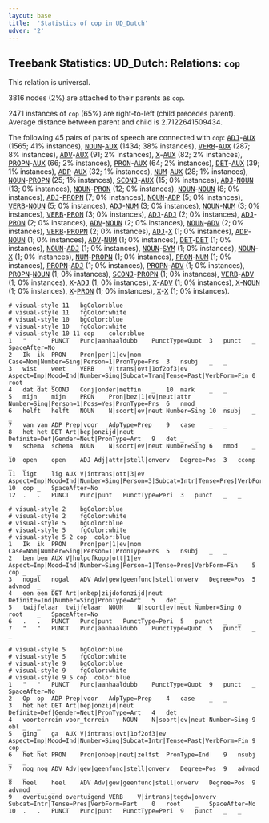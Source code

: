 ```yaml
---
layout: base
title:  'Statistics of cop in UD_Dutch'
udver: '2'
---
```


## Treebank Statistics: UD_Dutch: Relations: `cop`

This relation is universal.

3816 nodes (2%) are attached to their parents as `cop`.

2471 instances of `cop` (65%) are right-to-left (child precedes parent).
Average distance between parent and child is 2.7122641509434.

The following 45 pairs of parts of speech are connected with `cop`: <tt><a href="nl-pos-ADJ.html">ADJ</a></tt>-<tt><a href="nl-pos-AUX.html">AUX</a></tt> (1565; 41% instances), <tt><a href="nl-pos-NOUN.html">NOUN</a></tt>-<tt><a href="nl-pos-AUX.html">AUX</a></tt> (1434; 38% instances), <tt><a href="nl-pos-VERB.html">VERB</a></tt>-<tt><a href="nl-pos-AUX.html">AUX</a></tt> (287; 8% instances), <tt><a href="nl-pos-ADV.html">ADV</a></tt>-<tt><a href="nl-pos-AUX.html">AUX</a></tt> (91; 2% instances), <tt><a href="nl-pos-X.html">X</a></tt>-<tt><a href="nl-pos-AUX.html">AUX</a></tt> (82; 2% instances), <tt><a href="nl-pos-PROPN.html">PROPN</a></tt>-<tt><a href="nl-pos-AUX.html">AUX</a></tt> (66; 2% instances), <tt><a href="nl-pos-PRON.html">PRON</a></tt>-<tt><a href="nl-pos-AUX.html">AUX</a></tt> (64; 2% instances), <tt><a href="nl-pos-DET.html">DET</a></tt>-<tt><a href="nl-pos-AUX.html">AUX</a></tt> (39; 1% instances), <tt><a href="nl-pos-ADP.html">ADP</a></tt>-<tt><a href="nl-pos-AUX.html">AUX</a></tt> (32; 1% instances), <tt><a href="nl-pos-NUM.html">NUM</a></tt>-<tt><a href="nl-pos-AUX.html">AUX</a></tt> (28; 1% instances), <tt><a href="nl-pos-NOUN.html">NOUN</a></tt>-<tt><a href="nl-pos-PROPN.html">PROPN</a></tt> (25; 1% instances), <tt><a href="nl-pos-SCONJ.html">SCONJ</a></tt>-<tt><a href="nl-pos-AUX.html">AUX</a></tt> (15; 0% instances), <tt><a href="nl-pos-ADJ.html">ADJ</a></tt>-<tt><a href="nl-pos-NOUN.html">NOUN</a></tt> (13; 0% instances), <tt><a href="nl-pos-NOUN.html">NOUN</a></tt>-<tt><a href="nl-pos-PRON.html">PRON</a></tt> (12; 0% instances), <tt><a href="nl-pos-NOUN.html">NOUN</a></tt>-<tt><a href="nl-pos-NOUN.html">NOUN</a></tt> (8; 0% instances), <tt><a href="nl-pos-ADJ.html">ADJ</a></tt>-<tt><a href="nl-pos-PROPN.html">PROPN</a></tt> (7; 0% instances), <tt><a href="nl-pos-NOUN.html">NOUN</a></tt>-<tt><a href="nl-pos-ADP.html">ADP</a></tt> (5; 0% instances), <tt><a href="nl-pos-VERB.html">VERB</a></tt>-<tt><a href="nl-pos-NOUN.html">NOUN</a></tt> (5; 0% instances), <tt><a href="nl-pos-ADJ.html">ADJ</a></tt>-<tt><a href="nl-pos-NUM.html">NUM</a></tt> (3; 0% instances), <tt><a href="nl-pos-NOUN.html">NOUN</a></tt>-<tt><a href="nl-pos-NUM.html">NUM</a></tt> (3; 0% instances), <tt><a href="nl-pos-VERB.html">VERB</a></tt>-<tt><a href="nl-pos-PRON.html">PRON</a></tt> (3; 0% instances), <tt><a href="nl-pos-ADJ.html">ADJ</a></tt>-<tt><a href="nl-pos-ADJ.html">ADJ</a></tt> (2; 0% instances), <tt><a href="nl-pos-ADJ.html">ADJ</a></tt>-<tt><a href="nl-pos-PRON.html">PRON</a></tt> (2; 0% instances), <tt><a href="nl-pos-ADV.html">ADV</a></tt>-<tt><a href="nl-pos-NOUN.html">NOUN</a></tt> (2; 0% instances), <tt><a href="nl-pos-NOUN.html">NOUN</a></tt>-<tt><a href="nl-pos-ADV.html">ADV</a></tt> (2; 0% instances), <tt><a href="nl-pos-VERB.html">VERB</a></tt>-<tt><a href="nl-pos-PROPN.html">PROPN</a></tt> (2; 0% instances), <tt><a href="nl-pos-ADJ.html">ADJ</a></tt>-<tt><a href="nl-pos-X.html">X</a></tt> (1; 0% instances), <tt><a href="nl-pos-ADP.html">ADP</a></tt>-<tt><a href="nl-pos-NOUN.html">NOUN</a></tt> (1; 0% instances), <tt><a href="nl-pos-ADV.html">ADV</a></tt>-<tt><a href="nl-pos-NUM.html">NUM</a></tt> (1; 0% instances), <tt><a href="nl-pos-DET.html">DET</a></tt>-<tt><a href="nl-pos-DET.html">DET</a></tt> (1; 0% instances), <tt><a href="nl-pos-NOUN.html">NOUN</a></tt>-<tt><a href="nl-pos-ADJ.html">ADJ</a></tt> (1; 0% instances), <tt><a href="nl-pos-NOUN.html">NOUN</a></tt>-<tt><a href="nl-pos-SYM.html">SYM</a></tt> (1; 0% instances), <tt><a href="nl-pos-NOUN.html">NOUN</a></tt>-<tt><a href="nl-pos-X.html">X</a></tt> (1; 0% instances), <tt><a href="nl-pos-NUM.html">NUM</a></tt>-<tt><a href="nl-pos-PROPN.html">PROPN</a></tt> (1; 0% instances), <tt><a href="nl-pos-PRON.html">PRON</a></tt>-<tt><a href="nl-pos-NUM.html">NUM</a></tt> (1; 0% instances), <tt><a href="nl-pos-PROPN.html">PROPN</a></tt>-<tt><a href="nl-pos-ADJ.html">ADJ</a></tt> (1; 0% instances), <tt><a href="nl-pos-PROPN.html">PROPN</a></tt>-<tt><a href="nl-pos-ADV.html">ADV</a></tt> (1; 0% instances), <tt><a href="nl-pos-PROPN.html">PROPN</a></tt>-<tt><a href="nl-pos-NOUN.html">NOUN</a></tt> (1; 0% instances), <tt><a href="nl-pos-SCONJ.html">SCONJ</a></tt>-<tt><a href="nl-pos-PROPN.html">PROPN</a></tt> (1; 0% instances), <tt><a href="nl-pos-VERB.html">VERB</a></tt>-<tt><a href="nl-pos-ADV.html">ADV</a></tt> (1; 0% instances), <tt><a href="nl-pos-X.html">X</a></tt>-<tt><a href="nl-pos-ADJ.html">ADJ</a></tt> (1; 0% instances), <tt><a href="nl-pos-X.html">X</a></tt>-<tt><a href="nl-pos-ADV.html">ADV</a></tt> (1; 0% instances), <tt><a href="nl-pos-X.html">X</a></tt>-<tt><a href="nl-pos-NOUN.html">NOUN</a></tt> (1; 0% instances), <tt><a href="nl-pos-X.html">X</a></tt>-<tt><a href="nl-pos-PRON.html">PRON</a></tt> (1; 0% instances), <tt><a href="nl-pos-X.html">X</a></tt>-<tt><a href="nl-pos-X.html">X</a></tt> (1; 0% instances).


~~~ conllu
# visual-style 11	bgColor:blue
# visual-style 11	fgColor:white
# visual-style 10	bgColor:blue
# visual-style 10	fgColor:white
# visual-style 10 11 cop	color:blue
1	"	"	PUNCT	Punc|aanhaaldubb	PunctType=Quot	3	punct	_	SpaceAfter=No
2	Ik	ik	PRON	Pron|per|1|ev|nom	Case=Nom|Number=Sing|Person=1|PronType=Prs	3	nsubj	_	_
3	wist	weet	VERB	V|trans|ovt|1of2of3|ev	Aspect=Imp|Mood=Ind|Number=Sing|Subcat=Tran|Tense=Past|VerbForm=Fin	0	root	_	_
4	dat	dat	SCONJ	Conj|onder|metfin	_	10	mark	_	_
5	mijn	mijn	PRON	Pron|bez|1|ev|neut|attr	Number=Sing|Person=1|Poss=Yes|PronType=Prs	6	nmod	_	_
6	helft	helft	NOUN	N|soort|ev|neut	Number=Sing	10	nsubj	_	_
7	van	van	ADP	Prep|voor	AdpType=Prep	9	case	_	_
8	het	het	DET	Art|bep|onzijd|neut	Definite=Def|Gender=Neut|PronType=Art	9	det	_	_
9	schema	schema	NOUN	N|soort|ev|neut	Number=Sing	6	nmod	_	_
10	open	open	ADJ	Adj|attr|stell|onverv	Degree=Pos	3	ccomp	_	_
11	ligt	lig	AUX	V|intrans|ott|3|ev	Aspect=Imp|Mood=Ind|Number=Sing|Person=3|Subcat=Intr|Tense=Pres|VerbForm=Fin	10	cop	_	SpaceAfter=No
12	.	.	PUNCT	Punc|punt	PunctType=Peri	3	punct	_	_

~~~


~~~ conllu
# visual-style 2	bgColor:blue
# visual-style 2	fgColor:white
# visual-style 5	bgColor:blue
# visual-style 5	fgColor:white
# visual-style 5 2 cop	color:blue
1	Ik	ik	PRON	Pron|per|1|ev|nom	Case=Nom|Number=Sing|Person=1|PronType=Prs	5	nsubj	_	_
2	ben	ben	AUX	V|hulpofkopp|ott|1|ev	Aspect=Imp|Mood=Ind|Number=Sing|Person=1|Tense=Pres|VerbForm=Fin	5	cop	_	_
3	nogal	nogal	ADV	Adv|gew|geenfunc|stell|onverv	Degree=Pos	5	advmod	_	_
4	een	een	DET	Art|onbep|zijdofonzijd|neut	Definite=Ind|Number=Sing|PronType=Art	5	det	_	_
5	twijfelaar	twijfelaar	NOUN	N|soort|ev|neut	Number=Sing	0	root	_	SpaceAfter=No
6	.	.	PUNCT	Punc|punt	PunctType=Peri	5	punct	_	_
7	"	"	PUNCT	Punc|aanhaaldubb	PunctType=Quot	5	punct	_	_

~~~


~~~ conllu
# visual-style 5	bgColor:blue
# visual-style 5	fgColor:white
# visual-style 9	bgColor:blue
# visual-style 9	fgColor:white
# visual-style 9 5 cop	color:blue
1	"	"	PUNCT	Punc|aanhaaldubb	PunctType=Quot	9	punct	_	SpaceAfter=No
2	Op	op	ADP	Prep|voor	AdpType=Prep	4	case	_	_
3	het	het	DET	Art|bep|onzijd|neut	Definite=Def|Gender=Neut|PronType=Art	4	det	_	_
4	voorterrein	voor_terrein	NOUN	N|soort|ev|neut	Number=Sing	9	obl	_	_
5	ging	ga	AUX	V|intrans|ovt|1of2of3|ev	Aspect=Imp|Mood=Ind|Number=Sing|Subcat=Intr|Tense=Past|VerbForm=Fin	9	cop	_	_
6	het	het	PRON	Pron|onbep|neut|zelfst	PronType=Ind	9	nsubj	_	_
7	nog	nog	ADV	Adv|gew|geenfunc|stell|onverv	Degree=Pos	9	advmod	_	_
8	heel	heel	ADV	Adv|gew|geenfunc|stell|onverv	Degree=Pos	9	advmod	_	_
9	overtuigend	overtuigend	VERB	V|intrans|tegdw|onverv	Subcat=Intr|Tense=Pres|VerbForm=Part	0	root	_	SpaceAfter=No
10	.	.	PUNCT	Punc|punt	PunctType=Peri	9	punct	_	_

~~~


